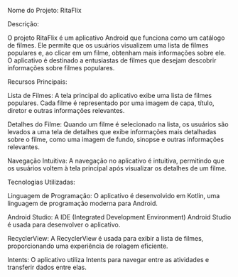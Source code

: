 Nome do Projeto: RitaFlix

Descrição:

O projeto RitaFlix é um aplicativo Android que funciona como um catálogo de filmes. Ele permite que os usuários visualizem uma lista de filmes populares e, ao clicar em um filme, obtenham mais informações sobre ele. O aplicativo é destinado a entusiastas de filmes que desejam descobrir informações sobre filmes populares.

Recursos Principais:

Lista de Filmes: A tela principal do aplicativo exibe uma lista de filmes populares. Cada filme é representado por uma imagem de capa, título, diretor e outras informações relevantes.

Detalhes do Filme: Quando um filme é selecionado na lista, os usuários são levados a uma tela de detalhes que exibe informações mais detalhadas sobre o filme, como uma imagem de fundo, sinopse e outras informações relevantes.

Navegação Intuitiva: A navegação no aplicativo é intuitiva, permitindo que os usuários voltem à tela principal após visualizar os detalhes de um filme.

Tecnologias Utilizadas:

Linguagem de Programação: O aplicativo é desenvolvido em Kotlin, uma linguagem de programação moderna para Android.

Android Studio: A IDE (Integrated Development Environment) Android Studio é usada para desenvolver o aplicativo.

RecyclerView: A RecyclerView é usada para exibir a lista de filmes, proporcionando uma experiência de rolagem eficiente.

Intents: O aplicativo utiliza Intents para navegar entre as atividades e transferir dados entre elas.

